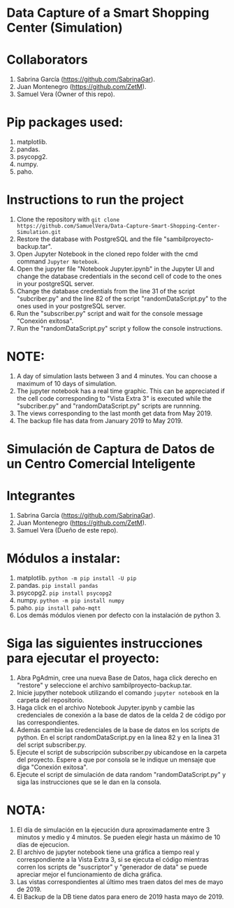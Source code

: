 # Data Capture of a Smart Shopping Center (Simulation)

# Collaborators

1. Sabrina García (https://github.com/SabrinaGar).
2. Juan Montenegro (https://github.com/ZetM).
3. Samuel Vera (Owner of this repo).

# Pip packages used:

1. matplotlib.
2. pandas.
3. psycopg2.
4. numpy.
5. paho.

# Instructions to run the project

1. Clone the repository with `git clone https://github.com/SamuelVera/Data-Capture-Smart-Shopping-Center-Simulation.git`
2. Restore the database with PostgreSQL and the file "sambilproyecto-backup.tar".
3. Open Jupyter Notebook in the cloned repo folder with the cmd command `Jupyter Notebook`.
4. Open the jupyter file "Notebook Jupyter.ipynb" in the Jupyter UI and change the database credentials in the second cell of code to the ones in your postgreSQL server.
5. Change the database credentials from the line 31 of the script "subcriber.py" and the line 82 of the script "randomDataScript.py" to the ones used in your postgreSQL server.
6. Run the "subscriber.py" script and wait for the console message "Conexión exitosa".
7. Run the "randomDataScript.py" script y follow the console instructions.

# NOTE:

1. A day of simulation lasts between 3 and 4 minutes. You can choose a maximum of 10 days of simulation.
2. The jupyter notebook has a real time graphic. This can be appreciated if the cell code corresponding to "Vista Extra 3" is executed while the "subcriber.py" and "randomDataScript.py" scripts are runnning.
3. The views corresponding to the last month get data from May 2019.
4. The backup file has data from January 2019 to May 2019.

# Simulación de Captura de Datos de un Centro Comercial Inteligente

# Integrantes

1. Sabrina García (https://github.com/SabrinaGar).
2. Juan Montenegro (https://github.com/ZetM).
3. Samuel Vera (Dueño de este repo).

# Módulos a instalar:

1. matplotlib. `python -m pip install -U pip`
2. pandas. `pip install pandas`
3. psycopg2. `pip install psycopg2`
4. numpy. `python -m pip install numpy`
5. paho. `pip install paho-mqtt`
6. Los demás módulos vienen por defecto con la instalación de python 3.

# Siga las siguientes instrucciones para ejecutar el proyecto:

1. Abra PgAdmin, cree una nueva Base de Datos, haga click derecho en "restore" y seleccione el archivo sambilproyecto-backup.tar. 
2. Inicie jupyther notebook utilizando el comando `jupyter notebook` en la carpeta del repositorio.
3. Haga click en el archivo Notebook Jupyter.ipynb y cambie las credenciales de conexión a la base de datos de la celda 2 de código por las correspondientes.
4. Además cambie las credenciales de la base de datos en los scripts de python. En el script randomDataScript.py en la linea 82 y en la linea 31 del script subscriber.py.
5. Ejecute el script de subscripción subscriber.py ubicandose en la carpeta del proyecto. Espere a que por consola se le indique un mensaje que diga "Conexión exitosa".
6. Ejecute el script de simulación de data random "randomDataScript.py" y siga las instrucciones que se le dan en la consola.

# NOTA:

1. El día de simulación en la ejecución dura aproximadamente entre 3 minutos y medio y 4 minutos. Se pueden elegir hasta un máximo de 10 días de ejecucion.
2. El archivo de jupyter notebook tiene una gráfica a tiempo real y correspondiente a la Vista Extra 3, si se ejecuta el código mientras corren los scripts de "suscriptor" y "generador de data" se puede apreciar mejor el funcionamiento de dicha gráfica.
3. Las vistas correspondientes al último mes traen datos del mes de mayo de 2019.
4. El Backup de la DB tiene datos para enero de 2019 hasta mayo de 2019.
